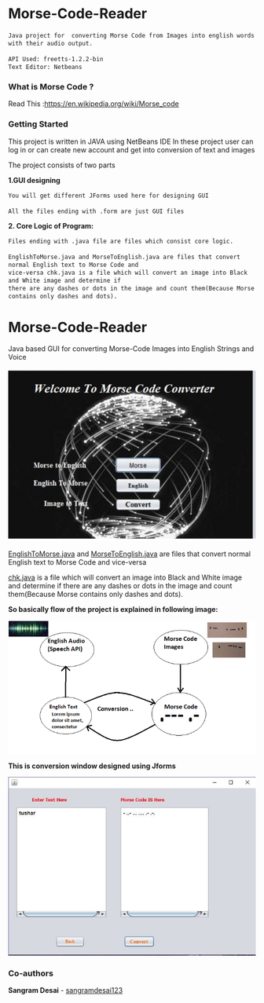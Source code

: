 # Morse-Code-Reader
    Java project for  converting Morse Code from Images into english words with their audio output.
    
    API Used: freetts-1.2.2-bin
    Text Editor: Netbeans



### What is Morse Code ?
Read This :https://en.wikipedia.org/wiki/Morse_code

### Getting Started

This project is written in JAVA using NetBeans IDE In these project user can log in or can create new account
and get into conversion of text and images


The project consists of two parts 

**1.GUI designing**


    You will get different JForms used here for designing GUI

    All the files ending with .form are just GUI files 
    
**2. Core Logic of Program:**

    Files ending with .java file are files which consist core logic. 

    EnglishToMorse.java and MorseToEnglish.java are files that convert normal English text to Morse Code and
    vice-versa chk.java is a file which will convert an image into Black and White image and determine if
    there are any dashes or dots in the image and count them(Because Morse contains only dashes and dots).

#  Morse-Code-Reader
Java based GUI for converting Morse-Code Images into English Strings and Voice 

![Image](https://github.com/Kadam-Tushar/Morse-Code-Reader/blob/master/output_ulrQtq.gif)




[EnglishToMorse.java](https://github.com/Kadam-Tushar/Morse-Code-Reader/blob/master/Project/MorseCode/MorseCodenew/src/EnglishToMorse.java) and [MorseToEnglish.java](https://github.com/Kadam-Tushar/Morse-Code-Reader/blob/master/Project/MorseCode/MorseCodenew/src/MorseToEnglish.java) are files that convert normal English text to Morse Code and vice-versa 

[chk.java](https://github.com/Kadam-Tushar/Morse-Code-Reader/blob/master/Project/MorseCode/MorseCodenew/src/chk.java) is a file which will convert an image into Black and White image and determine if there are any dashes or dots in the image       and count them(Because Morse contains only dashes and dots).

**So basically flow of the project is explained in following image:**



![Flow Image](https://github.com/Kadam-Tushar/Morse-Code-Reader/blob/master/final.png)


**This is conversion window designed using Jforms**

![I1](https://github.com/Kadam-Tushar/Morse-Code-Reader/blob/master/work.JPG)





### Co-authors

**Sangram Desai**  - [sangramdesai123](https://github.com/sangramdesai123)


